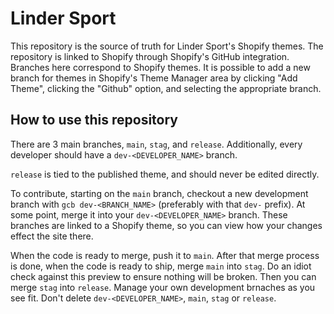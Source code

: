 # Linder Sport

This repository is the source of truth for Linder Sport's Shopify themes. The repository is linked to Shopify through Shopify's GitHub integration. Branches here correspond to Shopify themes. It is possible to add a new branch for themes in Shopify's Theme Manager area by clicking "Add Theme", clicking the "Github" option, and selecting the appropriate branch.

## How to use this repository

There are 3 main branches, `main`, `stag`, and `release`. Additionally, every developer should have a `dev-<DEVELOPER_NAME>` branch.

`release` is tied to the published theme, and should never be edited directly.

To contribute, starting on the `main` branch, checkout a new development branch with `gcb dev-<BRANCH_NAME>` (preferably with that `dev-` prefix). At some point, merge it into your `dev-<DEVELOPER_NAME>` branch. These branches are linked to a Shopify theme, so you can view how your changes effect the site there.

When the code is ready to merge, push it to `main`. After that merge process is done, when the code is ready to ship, merge `main` into `stag`. Do an idiot check against this preview to ensure nothing will be broken. Then you can merge `stag` into `release`. Manage your own development brnaches as you see fit. Don't delete `dev-<DEVELOPER_NAME>`, `main`, `stag` or `release`.
